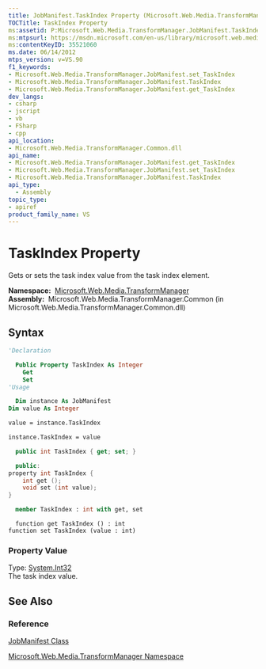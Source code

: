 ```yaml
---
title: JobManifest.TaskIndex Property (Microsoft.Web.Media.TransformManager)
TOCTitle: TaskIndex Property
ms:assetid: P:Microsoft.Web.Media.TransformManager.JobManifest.TaskIndex
ms:mtpsurl: https://msdn.microsoft.com/en-us/library/microsoft.web.media.transformmanager.jobmanifest.taskindex(v=VS.90)
ms:contentKeyID: 35521060
ms.date: 06/14/2012
mtps_version: v=VS.90
f1_keywords:
- Microsoft.Web.Media.TransformManager.JobManifest.set_TaskIndex
- Microsoft.Web.Media.TransformManager.JobManifest.TaskIndex
- Microsoft.Web.Media.TransformManager.JobManifest.get_TaskIndex
dev_langs:
- csharp
- jscript
- vb
- FSharp
- cpp
api_location:
- Microsoft.Web.Media.TransformManager.Common.dll
api_name:
- Microsoft.Web.Media.TransformManager.JobManifest.get_TaskIndex
- Microsoft.Web.Media.TransformManager.JobManifest.set_TaskIndex
- Microsoft.Web.Media.TransformManager.JobManifest.TaskIndex
api_type:
  - Assembly
topic_type:
- apiref
product_family_name: VS
---
```


# TaskIndex Property

Gets or sets the task index value from the task index element.

**Namespace:**  [Microsoft.Web.Media.TransformManager](microsoft-web-media-transformmanager-namespace.md)  
**Assembly:**  Microsoft.Web.Media.TransformManager.Common (in Microsoft.Web.Media.TransformManager.Common.dll)

## Syntax

```vb
'Declaration

  Public Property TaskIndex As Integer
    Get
    Set
'Usage

  Dim instance As JobManifest
Dim value As Integer

value = instance.TaskIndex

instance.TaskIndex = value
```

```csharp
  public int TaskIndex { get; set; }
```

```cpp
  public:
property int TaskIndex {
    int get ();
    void set (int value);
}
```

``` fsharp
  member TaskIndex : int with get, set
```

```jscript
  function get TaskIndex () : int
function set TaskIndex (value : int)
```

### Property Value

Type: [System.Int32](https://msdn.microsoft.com/library/td2s409d)  
The task index value.  

## See Also

### Reference

[JobManifest Class](jobmanifest-class-microsoft-web-media-transformmanager.md)

[Microsoft.Web.Media.TransformManager Namespace](microsoft-web-media-transformmanager-namespace.md)

